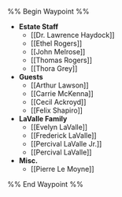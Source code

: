 %% Begin Waypoint %%
- **Estate Staff**
	- [[Dr. Lawrence Haydock]]
	- [[Ethel Rogers]]
	- [[John Melrose]]
	- [[Thomas Rogers]]
	- [[Thora Grey]]
- **Guests**
	- [[Arthur Lawson]]
	- [[Carrie McKenna]]
	- [[Cecil Ackroyd]]
	- [[Felix Shapiro]]
- **LaValle Family**
	- [[Evelyn LaValle]]
	- [[Frederick LaValle]]
	- [[Percival LaValle Jr.]]
	- [[Percival LaValle]]
- **Misc.**
	- [[Pierre Le Moyne]]

%% End Waypoint %%
